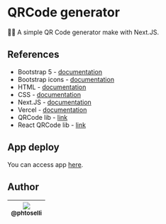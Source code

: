 # QRCode generator

🤳🏼 A simple QR Code generator make with Next.JS.

## References

- Bootstrap 5 - [documentation](https://getbootstrap.com/docs/5.3/getting-started/introduction/)
- Bootstrap icons - [documentation](https://icons.getbootstrap.com/)
- HTML - [documentation](https://developer.mozilla.org/en-US/docs/Web/HTML)
- CSS - [documentation](https://developer.mozilla.org/en-US/docs/Web/CSS)
- Next.JS - [documentation](https://nextjs.org/docs)
- Vercel - [documentation](https://vercel.com/docs)
- QRCode lib - [link](https://www.npmjs.com/package/qrcode)
- React QRCode lib - [link](https://www.npmjs.com/package/react-qr-code)

## App deploy

You can access app [here](https://phtoselli-qrcode-generator.vercel.app/).

## Author

| [<img src="https://avatars.githubusercontent.com/u/73919445?v=4&s=115"><br><sub>@phtoselli</sub>](https://www.linkedin.com/in/phtoselli/) |
| :---: |
